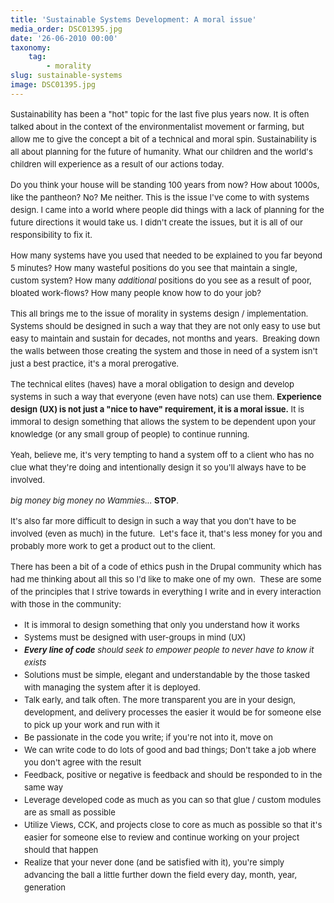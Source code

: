 ```yaml
---
title: 'Sustainable Systems Development: A moral issue'
media_order: DSC01395.jpg
date: '26-06-2010 00:00'
taxonomy:
    tag:
        - morality
slug: sustainable-systems
image: DSC01395.jpg
---
```


<p style="font-size: 13px; line-height: 20px;">Sustainability has been a &quot;hot&quot; topic for the last five plus years now. It is often talked about in the context of the environmentalist movement or farming, but allow me to give the concept a bit of a technical and moral spin. Sustainability is all about planning for the future of humanity. What our children and the world&#39;s children will experience as a result of our actions today.</p><p style="font-size: 13px; line-height: 20px;">Do you think your house will be standing 100 years from now? How about 1000s, like the pantheon? No? Me neither. This is the issue I&#39;ve come to with systems design. I came into a world where people did things with a lack of planning for the future directions it would take us. I didn&#39;t create the issues, but it is all of our responsibility to fix it.</p><p style="font-size: 13px; line-height: 20px;">How many systems have you used that needed to be explained to you far beyond 5 minutes? How many wasteful positions do you see that maintain a single, custom system? How many&nbsp;<em style="font-size: 13px;">additional</em>&nbsp;positions do you see as a result of poor, bloated work-flows? How many people know how to do your job?</p><p style="font-size: 13px; line-height: 20px;">This all brings me to the issue of morality in systems design / implementation. Systems should be designed in such a way that they are not only easy to use but easy to maintain and sustain for decades, not months and years.&nbsp; Breaking down the walls between those creating the system and those in need of a system isn&#39;t just a best practice, it&#39;s a moral prerogative.</p><p style="font-size: 13px; line-height: 20px;">The technical elites (haves) have a moral obligation to design and develop systems in such a way that everyone (even have nots) can use them.&nbsp;<strong style="font-size: 13px;">Experience design (UX) is not just a &quot;nice to have&quot; requirement, it is a moral issue.</strong>&nbsp;It is immoral to design something that allows the system to be dependent upon your knowledge (or any small group of people) to continue running.</p><p style="font-size: 13px; line-height: 20px;">Yeah, believe me, it&#39;s very tempting to hand a system off to a client who has no clue what they&#39;re doing and intentionally design it so you&#39;ll always have to be involved.</p><p style="font-size: 13px; line-height: 20px;"><em style="font-size: 13px;">big money big money no Wammies...&nbsp;</em><strong style="font-size: 13px;">STOP</strong>.</p><p style="font-size: 13px; line-height: 20px;">It&#39;s also far more difficult to design in such a way that you don&#39;t have to be involved (even as much) in the future.&nbsp; Let&#39;s face it, that&#39;s less money for you and probably more work to get a product out to the client.</p><p style="font-size: 13px; line-height: 20px;">There has been a bit of a code of ethics push in the Drupal community which has had me thinking about all this so I&#39;d like to make one of my own.&nbsp; These are some of the principles that I strive towards in everything I write and in every interaction with those in the community:</p><ul style="font-size: 13px; line-height: 20px;"><li style="font-size: 13px;">It is immoral to design something that only you understand how it works</li><li style="font-size: 13px;">Systems must be designed with user-groups in mind (UX)</li><li style="font-size: 13px;"><em style="font-size: 13px;"><strong style="font-size: 13px;">Every line of code</strong>&nbsp;should seek to empower people to never have to know it exists</em></li><li style="font-size: 13px;">Solutions must be simple, elegant and understandable by the those tasked with managing the system after it is deployed.</li><li style="font-size: 13px;">Talk early, and talk often. The more transparent you are in your design, development, and delivery processes the easier it would be for someone else to pick up your work and run with it</li><li style="font-size: 13px;">Be passionate in the code you write; if you&#39;re not into it, move on</li><li style="font-size: 13px;">We can write code to do lots of good and bad things; Don&#39;t take a job where you don&#39;t agree with the result</li><li style="font-size: 13px;">Feedback, positive or negative is feedback and should be responded to in the same way</li><li style="font-size: 13px;">Leverage developed code as much as you can so that glue / custom modules are as small as possible</li><li style="font-size: 13px;">Utilize Views, CCK, and projects close to core as much as possible so that it&#39;s easier for someone else to review and continue working on your project should that happen</li><li style="font-size: 13px;">Realize that your never done (and be satisfied with it), you&#39;re simply advancing the ball a little further down the field every day, month, year, generation</li></ul>